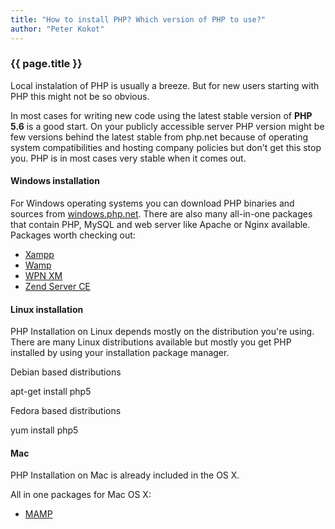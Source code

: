 ```yaml
---
title: "How to install PHP? Which version of PHP to use?"
author: "Peter Kokot"
---
```


### {{ page.title }}

Local instalation of PHP is usually a breeze. But for new users starting with PHP this might not be so obvious.

In most cases for writing new code using the latest stable version of **PHP 5.6** is a good start. On your publicly accessible server
PHP version might be few versions behind the latest stable from php.net because of operating system compatibilities and hosting company
policies but don't get this stop you. PHP is in most cases very stable when it comes out.

#### Windows installation

For Windows operating systems you can download PHP binaries and sources from [windows.php.net][windows-php-net]. There are also many all-in-one
packages that contain PHP, MySQL and web server like Apache or Nginx available. Packages worth checking out:

* [Xampp][xampp]
* [Wamp][wamp]
* [WPN XM][wpn-xm]
* [Zend Server CE][zend-server]

#### Linux installation

PHP Installation on Linux depends mostly on the distribution you're using. There are many Linux distributions available but mostly you get PHP
installed by using your installation package manager.

Debian based distributions

apt-get install php5

Fedora based distributions

yum install php5

#### Mac

PHP Installation on Mac is already included in the OS X.

All in one packages for Mac OS X:

* [MAMP][mamp]

[windows-php-net]: http://windows.php.net
[xampp]: http://apachefriends.org
[wamp]: http://www.wampserver.com/en/
[wpn-xm]: http://wpn-xm.org/
[zend-server]: http://www.zend.com/en/products/server-ce/
[mamp]: http://www.mamp.info/en/downloads/
